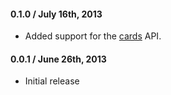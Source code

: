 #### 0.1.0 / July 16th, 2013

* Added support for the [cards](https://stripe.com/docs/api#cards) API.


#### 0.0.1 / June 26th, 2013

* Initial release


